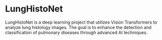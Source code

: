 # LungHistoNet
LungHistoNet is a deep learning project that utilizes Vision Transformers to analyze lung histology images. The goal is to enhance the detection and classification of pulmonary diseases through advanced AI techniques.
